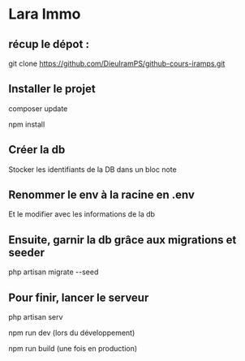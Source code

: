 <h1>Lara Immo</h1>

<h2>récup le dépot :</h2>

git clone https://github.com/DieuIramPS/github-cours-iramps.git


<h2>Installer le projet</h2>

composer update

npm install


<h2>Créer la db</h2>

Stocker les identifiants de la DB dans un bloc note


<h2>Renommer le env à la racine en .env</h2>

Et le modifier avec les informations de la db


<h2>Ensuite, garnir la db grâce aux migrations et seeder</h2>

php artisan migrate --seed


<h2>Pour finir, lancer le serveur</h2>

php artisan serv

npm run dev (lors du développement)

npm run build (une fois en production)
